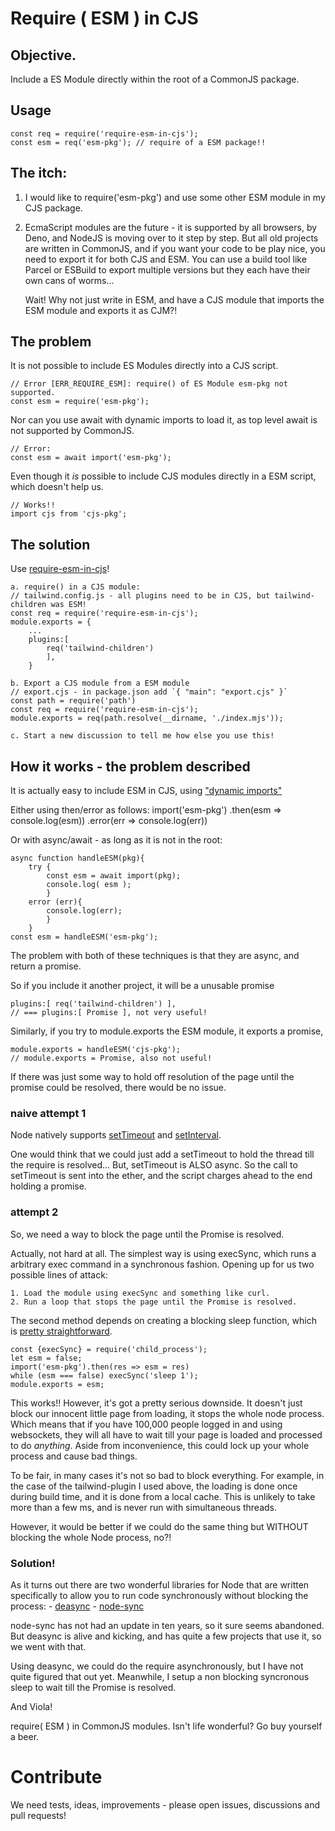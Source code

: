 # Require ( ESM ) in CJS

## Objective.

Include a ES Module directly within the root of a CommonJS package.

## Usage

    const req = require('require-esm-in-cjs');
    const esm = req('esm-pkg'); // require of a ESM package!!

## The itch:
1. I would like to require('esm-pkg') and use some other ESM module in my CJS package.

2. EcmaScript modules are the future - it is supported by all browsers, by Deno, and NodeJS is moving over to it step by step.
   But all old projects are written in CommonJS, and if you want your code to be play nice, you need to export it for both CJS and ESM.
   You can use a build tool like Parcel or ESBuild to export multiple versions but they each have their own cans of worms...

   Wait! Why not just write in ESM, and have a CJS module that imports the ESM module and exports it as CJM?!

## The problem

It is not possible to include ES Modules directly into a CJS script.

    // Error [ERR_REQUIRE_ESM]: require() of ES Module esm-pkg not supported.
    const esm = require('esm-pkg');

Nor can you use await with dynamic imports to load it, as top level await is not supported by CommonJS.

    // Error:
    const esm = await import('esm-pkg');

Even though it _is_ possible to include CJS modules directly in a ESM script, which doesn't help us.

    // Works!!
    import cjs from 'cjs-pkg';

## The solution

Use [require-esm-in-cjs](https://www.npmjs.com/package/require-esm-in-cjs)!

    a. require() in a CJS module:
    // tailwind.config.js - all plugins need to be in CJS, but tailwind-children was ESM!
    const req = require('require-esm-in-cjs');
    module.exports = {
        ...
        plugins:[
            req('tailwind-children')
            ],
        }

    b. Export a CJS module from a ESM module
    // export.cjs - in package.json add `{ "main": "export.cjs" }`
    const path = require('path')
    const req = require('require-esm-in-cjs');
    module.exports = req(path.resolve(__dirname, './index.mjs'));

    c. Start a new discussion to tell me how else you use this!

## How it works - the problem described
It is actually easy to include ESM in CJS, using ["dynamic imports"](https://developer.mozilla.org/en-US/docs/Web/JavaScript/Reference/Statements/import#dynamic_imports)

Either using then/error as follows:
    import('esm-pkg')
        .then(esm => console.log(esm))
        .error(err => console.log(err))

Or with async/await - as long as it is not in the root:

    async function handleESM(pkg){
        try {
            const esm = await import(pkg);
            console.log( esm );
            }
        error (err){
            console.log(err);
            }
        }
    const esm = handleESM('esm-pkg');

The problem with both of these techniques is that they are async, and return a promise.

So if you include it another project, it will be a unusable promise

    plugins:[ req('tailwind-children') ],
    // === plugins:[ Promise ], not very useful!

Similarly, if you try to module.exports the ESM module, it exports a promise,

    module.exports = handleESM('cjs-pkg');
    // module.exports = Promise, also not useful!

If there was just some way to hold off resolution of the page until the promise could be resolved, there would be no issue.

### naive attempt 1
Node natively supports [setTimeout](https://nodejs.org/api/timers.html#setintervalcallback-delay-args) and [setInterval](https://nodejs.org/api/timers.html#setintervalcallback-delay-args).

One would think that we could just add a setTimeout to hold the thread till the require is resolved...
But, setTimeout is ALSO async. So the call to setTimeout is sent into the ether, and the script charges ahead to the end holding a promise.




### attempt 2
So, we need a way to block the page until the Promise is resolved.

Actually, not hard at all.
The simplest way is using execSync, which runs a arbitrary exec command in a synchronous fashion.
Opening up for us two possible lines of attack:

    1. Load the module using execSync and something like curl.
    2. Run a loop that stops the page until the Promise is resolved.

The second method depends on creating a blocking sleep function, which is [pretty straightforward](https://masteringjs.io/tutorials/node/sleep).

    const {execSync} = require('child_process');
    let esm = false;
    import('esm-pkg').then(res => esm = res)
    while (esm === false) execSync('sleep 1');
    module.exports = esm;

This works!!
However, it's got a pretty serious downside. It doesn't just block our innocent little page from loading, it stops the whole node process.
Which means that if you have 100,000 people logged in and using websockets, they will all have to wait till your page is loaded and processed to do _anything_.
Aside from inconvenience, this could lock up your whole process and cause bad things.

To be fair, in many cases it's not so bad to block everything.
For example, in the case of the tailwind-plugin I used above, the loading is done once during build time, and it is done from a local cache.
This is unlikely to take more than a few ms, and is never run with simultaneous threads.

However, it would be better if we could do the same thing but WITHOUT blocking the whole Node process, no?!

### Solution!

As it turns out there are two wonderful libraries for Node that are written specifically to allow you to run code synchronously without blocking the process:
    - [deasync](https://github.com/abbr/deasync)
    - [node-sync](https://github.com/ybogdanov/node-sync)

node-sync has not had an update in ten years, so it sure seems abandoned.
But deasync is alive and kicking, and has quite a few projects that use it, so we went with that.

Using deasync, we could do the require asynchronously, but I have not quite figured that out yet.
Meanwhile, I setup a non blocking syncronous sleep to wait till the Promise is resolved.

And Viola!

require( ESM ) in CommonJS modules.
Isn't life wonderful? Go buy yourself a beer.


# Contribute

We need tests, ideas, improvements - please open issues, discussions and pull requests!
